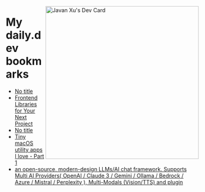 
<a href="https://app.daily.dev/JavanXU"><img align="right" src="https://api.daily.dev/devcards/e45a150971844cd6959a94bb94e861ea.png?r=quw" width="400" alt="Javan Xu's Dev Card"/></a>

# My daily.dev bookmarks
<!-- daily.dev BOOKMARKS:START -->
- [No title](https://app.daily.dev/posts/EDWvIsypJ?utm_source=rss&utm_medium=bookmarks&utm_campaign=6ueXw3FRNQzpNtewCDbI6)
- [Frontend Libraries for Your Next Project](https://app.daily.dev/posts/Fi3CFgwtl?utm_source=rss&utm_medium=bookmarks&utm_campaign=6ueXw3FRNQzpNtewCDbI6)
- [No title](https://app.daily.dev/posts/CfjwEj0ms?utm_source=rss&utm_medium=bookmarks&utm_campaign=6ueXw3FRNQzpNtewCDbI6)
- [Tiny macOS utility apps I love - Part 1](https://app.daily.dev/posts/JLfqmvuID?utm_source=rss&utm_medium=bookmarks&utm_campaign=6ueXw3FRNQzpNtewCDbI6)
- [an open-source, modern-design LLMs/AI chat framework. Supports Multi AI Providers&lpar; OpenAI / Claude 3 / Gemini / Ollama / Bedrock / Azure / Mistral / Perplexity &rpar;, Multi-Modals &lpar;Vision/TTS&rpar; and plugin](https://app.daily.dev/posts/KaZT99xCF?utm_source=rss&utm_medium=bookmarks&utm_campaign=6ueXw3FRNQzpNtewCDbI6)
<!-- daily.dev BOOKMARKS:END -->
